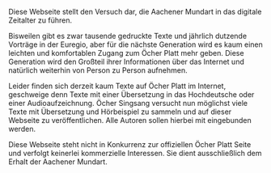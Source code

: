 Diese Webseite stellt den Versuch dar, die Aachener Mundart in das digitale Zeitalter zu führen.

Bisweilen gibt es zwar tausende gedruckte Texte und jährlich dutzende Vorträge in der Euregio, aber für die nächste Generation wird es kaum einen leichten und komfortablen Zugang zum Öcher Platt mehr geben. Diese Generation wird den Großteil ihrer Informationen über das Internet und natürlich weiterhin von Person zu Person aufnehmen.

Leider finden sich derzeit kaum Texte auf Öcher Platt im Internet, geschweige denn Texte mit einer Übersetzung in das Hochdeutsche oder einer Audioaufzeichnung. Öcher Singsang versucht nun möglichst viele Texte mit Übersetzung und Hörbeispiel zu sammeln und auf dieser Webseite zu veröffentlichen. Alle Autoren sollen hierbei mit eingebunden werden.

Diese Webseite steht nicht in Konkurrenz zur offiziellen Öcher Platt Seite und verfolgt keinerlei kommerzielle Interessen. Sie dient ausschließlich dem Erhalt der Aachener Mundart.
